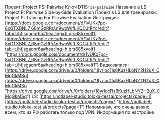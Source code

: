 Проект: Project PS: Pairwise
Ключ DTIS: `ps-pairwise`
Название в LS: Project P: Pairwise Side-by-Side Evaluation Проект в LS для тренировки: Project P: Training For Pairwise Evaluation Инструкция: [https://docs.google.com/document/d/1vUKx7pc-8xGTXBNL7_68mGzRRrAn9woWjfLKQCJtRYc/edit?tab=t.ihfjsgaqnr6a#heading=h.qrs685xvolt1](https://docs.google.com/document/d/1vUKx7pc-8xGTXBNL7_68mGzRRrAn9woWjfLKQCJtRYc/edit?tab=t.ihfjsgaqnr6a#heading=h.qrs685xvolt1 "https://docs.google.com/document/d/1vUKx7pc-8xGTXBNL7_68mGzRRrAn9woWjfLKQCJtRYc/edit?tab=t.ihfjsgaqnr6a#heading=h.qrs685xvolt1") Видеозаписи: [https://drive.google.com/drive/u/0/folders/18yrlocTIs8KuzHLbNY2H2uX_CMqGkMSq](https://drive.google.com/drive/u/0/folders/18yrlocTIs8KuzHLbNY2H2uX_CMqGkMSq "https://drive.google.com/drive/u/0/folders/18yrlocTIs8KuzHLbNY2H2uX_CMqGkMSq") LS: [https://notlabel-studio.toloka-test.ai/projects?page=1](https://notlabel-studio.toloka-test.ai/projects?page=1 "https://notlabel-studio.toloka-test.ai/projects?page=1") Напоминаю, что очень важно всем, кто из РФ работать только под VPN. Информация по настройке